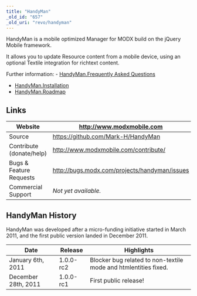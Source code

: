 ```yaml
---
title: "HandyMan"
_old_id: "657"
_old_uri: "revo/handyman"
---
```


HandyMan is a mobile optimized Manager for MODX build on the jQuery Mobile framework.

It allows you to update Resource content from a mobile device, using an optional Textile integration for richtext content.

Further information: - [HandyMan.Frequently Asked Questions](/extras/revo/handyman/handyman.frequently-asked-questions "HandyMan.Frequently Asked Questions")
- [HandyMan.Installation](/extras/revo/handyman/handyman.installation "HandyMan.Installation")
- [HandyMan.Roadmap](/extras/revo/handyman/handyman.roadmap "HandyMan.Roadmap")

## Links

| Website                  | <http://www.modxmobile.com>                     |
| ------------------------ | ----------------------------------------------- |
| Source                   | <https://github.com/Mark-H/HandyMan>            |
| Contribute (donate/help) | <http://www.modxmobile.com/contribute/>         |
| Bugs & Feature Requests  | <http://bugs.modx.com/projects/handyman/issues> |
| Commercial Support       | _Not yet available._                            |

## HandyMan History

HandyMan was developed after a micro-funding initiative started in March 2011, and the first public version landed in December 2011.

| Date                | Release   | Highlights                                                      |
| ------------------- | --------- | --------------------------------------------------------------- |
| January 6th, 2011   | 1.0.0-rc2 | Blocker bug related to non-textile mode and htmlentities fixed. |
| December 28th, 2011 | 1.0.0-rc1 | First public release!                                           |
